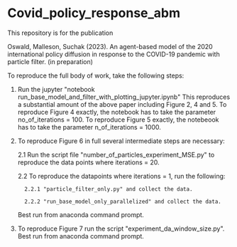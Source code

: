 # Covid_policy_response_abm

This repository is for the publication 

Oswald, Malleson, Suchak (2023). An agent-based model of the 2020 international policy 
diffusion in response to the COVID-19 pandemic with particle filter. (in preparation)

To reproduce the full body of work, take the following steps:

1. Run the jupyter "notebook run_base_model_and_filter_with_plotting_jupyter.ipynb"
   This reproduces a substantial amount of the above paper including Figure 2, 4 and 5.
   To reproduce Figure 4 exactly, the notebook has to take the parameter no_of_iterations = 100.
   To reproduce Figure 5 exactly, the notebeook has to take the parameter n_of_iterations = 1000.
   
2. To reproduce Figure 6 in full several intermediate steps are necessary: 
    
    2.1 Run the script file "number_of_particles_experiment_MSE.py" to reproduce the data points where iterations = 20.
    
    2.2 To reproduce the datapoints where iterations = 1, run the following:
    
         2.2.1 "particle_filter_only.py" and collect the data.
         
         2.2.2 "run_base_model_only_parallelized" and collect the data.
    
    Best run from anaconda command prompt.
    
3. To reproduce Figure 7 run the script "experiment_da_window_size.py". Best run from anaconda command prompt.
